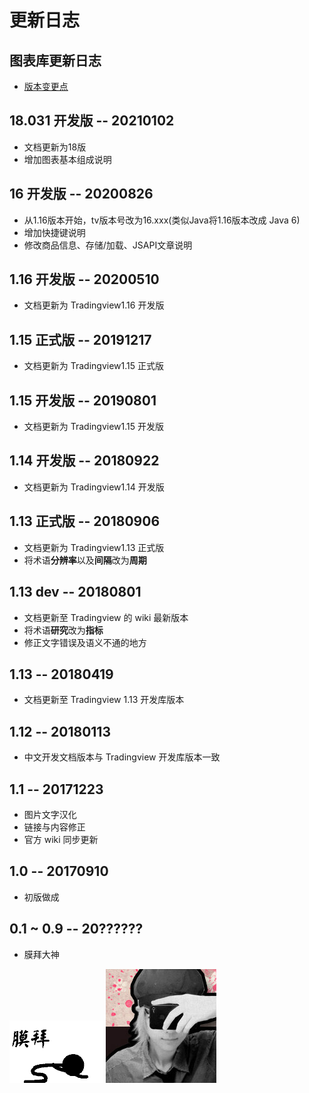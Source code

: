 # 更新日志

## 图表库更新日志

- [版本变更点](book/Breaking-changes.md)

## 18.031 开发版 -- 20210102

- 文档更新为18版
- 增加图表基本组成说明

## 16 开发版 -- 20200826

- 从1.16版本开始，tv版本号改为16.xxx(类似Java将1.16版本改成 Java 6)
- 增加快捷键说明
- 修改商品信息、存储/加载、JSAPI文章说明

## 1.16 开发版 -- 20200510

- 文档更新为 Tradingview1.16 开发版

## 1.15 正式版 -- 20191217

- 文档更新为 Tradingview1.15 正式版

## 1.15 开发版 -- 20190801

- 文档更新为 Tradingview1.15 开发版

## 1.14 开发版 -- 20180922

- 文档更新为 Tradingview1.14 开发版

## 1.13 正式版 -- 20180906

- 文档更新为 Tradingview1.13 正式版
- 将术语**分辨率**以及**间隔**改为**周期**

## 1.13 dev -- 20180801

- 文档更新至 Tradingview 的 wiki 最新版本
- 将术语**研究**改为**指标**
- 修正文字错误及语义不通的地方

## 1.13 -- 20180419

- 文档更新至 Tradingview 1.13 开发库版本

## 1.12 -- 20180113

- 中文开发文档版本与 Tradingview 开发库版本一致

## 1.1 -- 20171223

- 图片文字汉化
- 链接与内容修正
- 官方 wiki 同步更新

## 1.0 -- 20170910

- 初版做成

## 0.1 ~ 0.9 -- 20??????

- 膜拜大神

![膜拜](images/muobai.gif)
![zlq4863947](images/zlq4863947.jpg)

<!--stackedit_data:
eyJoaXN0b3J5IjpbMTE0MDI0MDk2MF19
-->
